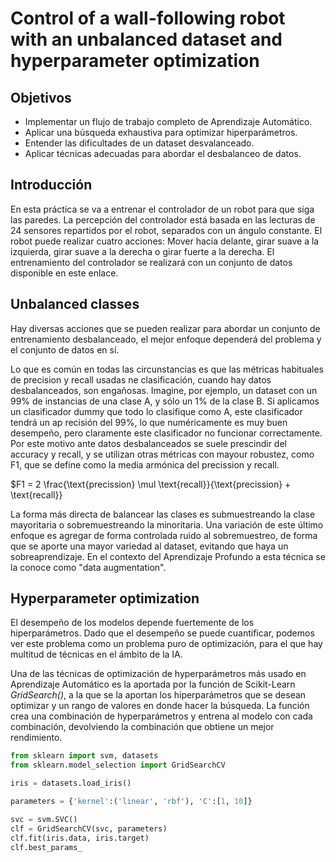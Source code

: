 # Control of a wall-following robot with an unbalanced dataset and hyperparameter optimization

## Objetivos
- Implementar un flujo de trabajo completo de Aprendizaje Automático.
- Aplicar una búsqueda exhaustiva para optimizar hiperparámetros.
- Entender las dificultades de un dataset desvalanceado.
- Aplicar técnicas adecuadas para abordar el desbalanceo de datos.

## Introducción
En esta práctica se va a entrenar el controlador de un robot para que siga las paredes. La percepción del controlador está basada en las lecturas de 24 sensores repartidos por el robot, separados con un ángulo constante. El robot puede realizar cuatro acciones: Mover hacia delante, girar suave a la izquierda, girar suave a la derecha o girar fuerte a la derecha. El entrenamiento del controlador se realizará con un conjunto de datos disponible en este enlace.

## Unbalanced classes
Hay diversas acciones que se pueden realizar para abordar un conjunto de entrenamiento desbalanceado, el mejor enfoque dependerá del problema y el conjunto de datos en sí. 

Lo que es común en todas las circunstancias es que las métricas habituales de precision y recall usadas ne clasificación, cuando hay datos desbalanceados, son engañosas. Imagine, por ejemplo, un dataset con un 99% de instancias de una clase A, y sólo un 1% de la clase B. Si aplicamos un clasificador dummy que todo lo clasifique como A, este clasificador tendrá un ap recisión del 99%, lo que numéricamente es muy buen desempeño, pero claramente este clasificador no funcionar correctamente. Por este motivo ante datos desbalanceados se suele prescindir del accuracy y recall, y se utilizan otras métricas con mayour robustez, como F1, que se define como la media armónica del precission y recall.

$F1 = 2 \frac{\text{precission} \mul \text{recall}}{\text{precission} + \text{recall}}

La forma más directa de balancear las clases es submuestreando la clase mayoritaria o sobremuestreando la minoritaria. Una variación de este último enfoque es agregar de forma controlada ruido al sobremuestreo, de forma que se aporte una mayor variedad al dataset, evitando que haya un sobreaprendizaje. En el contexto del Aprendizaje Profundo a esta técnica se la conoce como "data augmentation".

## Hyperparameter optimization
El desempeño de los modelos depende fuertemente de los hiperparámetros. Dado que el desempeño se puede cuantificar, podemos ver este problema como un problema puro de optimización, para el que hay multitud de técnicas en el ámbito de la IA. 

Una de las técnicas de optimización de hyperparámetros más usado en Aprendizaje Automático es la aportada por la función de Scikit-Learn *GridSearch()*, a la que se la aportan los hiperparámetros que se desean optimizar y un rango de valores en donde hacer la búsqueda. La función crea una combinación de hyperparámetros y entrena al modelo con cada combinación, devolviendo la combinación que obtiene un mejor rendimiento.

```Python
from sklearn import svm, datasets
from sklearn.model_selection import GridSearchCV

iris = datasets.load_iris()

parameters = {'kernel':('linear', 'rbf'), 'C':[1, 10]}

svc = svm.SVC()
clf = GridSearchCV(svc, parameters)
clf.fit(iris.data, iris.target)
clf.best_params_
```
